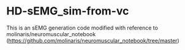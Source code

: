 # HD-sEMG_sim-from-vc
This is an sEMG generation code modified with reference to molinaris/neuromuscular_notebook (https://github.com/molinaris/neuromuscular_notebook/tree/master)

